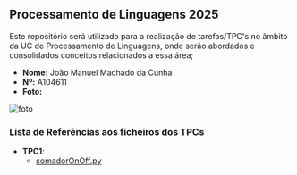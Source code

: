 ## Processamento de Linguagens 2025

Este repositório será utilizado para a realização de tarefas/TPC's no âmbito da UC de Processamento de Linguagens, onde serão abordados e consolidados conceitos relacionados a essa área;

- **Nome:** João Manuel Machado da Cunha
- **Nº:** A104611
- **Foto:**

![foto](https://avatars.githubusercontent.com/u/131183584?v=4)

### Lista de Referências aos ficheiros dos TPCs

- **TPC1**: 
    - [somadorOnOff.py](./TPC1/somadorOnOff.py)

